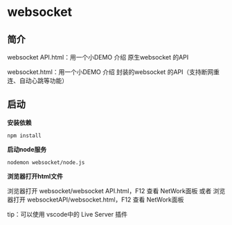 # websocket

## 简介
websocket API.html：用一个小DEMO 介绍 原生websocket 的API

websocket.html：用一个小DEMO 介绍 封装的websocket 的API（支持断网重连、自动心跳等功能）

## 启动

**安装依赖**
```
npm install
```

**启动node服务**
```
nodemon websocket/node.js
```
**浏览器打开html文件**

浏览器打开 websocket/websocket API.html，F12 查看 NetWork面板
或者
浏览器打开 websocketAPI/websocket.html，F12 查看 NetWork面板

tip：可以使用 vscode中的 Live Server 插件






